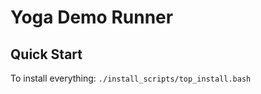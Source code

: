 Yoga Demo Runner
===============

Quick Start
-----------

To install everything: `./install_scripts/top_install.bash`
